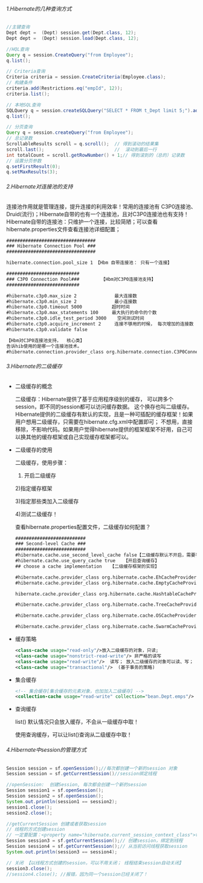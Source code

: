 ###### 1.Hibernate的几种查询方式

```Java
//主键查询
Dept dept =  (Dept) session.get(Dept.class, 12);
Dept dept =  (Dept) session.load(Dept.class, 12);

//HQL查询
Query q = session.CreateQuery("from Employee");
q.list();

// Criteria查询
Criteria criteria = session.CreateCriteria(Employee.class);
// 构建条件
criteria.add(Restrictions.eq("empId", 12));
criteria.list();

// 本地SQL查询
SQLQuery q = session.createSQLQuery("SELECT * FROM t_Dept limit 5;").addEntity(Dept.class); 
q.list();

// 分页查询
Query q = session.createQuery("from Employee");
// 总记录数
ScrollableResults scroll = q.scroll();  // 得到滚动的结果集
scroll.last();							//  滚动到最后一行
int totalCount = scroll.getRowNumber() + 1;// 得到滚到的（总的）记录数	 
// 设置分页参数
q.setFirstResult(0);
q.setMaxResults(3);

```

###### 2.Hibernate对连接池的支持

连接池作用就是管理连接，提升连接的利用效率！常用的连接池有 C3P0连接池、Druid(流行)；Hibernate自带的也有一个连接池，且对C3P0连接池也有支持！Hibernate自带的连接池：只维护一个连接，比较简陋；可以查看hibernate.properties文件查看连接池详细配置；

```xml
#################################
### Hibernate Connection Pool ###     
#################################

hibernate.connection.pool_size 1 【Hbm 自带连接池： 只有一个连接】

###########################
### C3P0 Connection Pool###		   【Hbm对C3P0连接池支持】
###########################

#hibernate.c3p0.max_size 2				最大连接数
#hibernate.c3p0.min_size 2				最小连接数
#hibernate.c3p0.timeout 5000           超时时间
#hibernate.c3p0.max_statements 100     最大执行的命令的个数
#hibernate.c3p0.idle_test_period 3000    空闲测试时间
#hibernate.c3p0.acquire_increment 2     连接不够用的时候， 每次增加的连接数
#hibernate.c3p0.validate false

【Hbm对C3P0连接池支持，  核心类】
告诉hib使用的是哪一个连接池技术。
#hibernate.connection.provider_class org.hibernate.connection.C3P0ConnectionProvider

```

###### 3.Hibernate的二级缓存

- 二级缓存的概念

  二级缓存：Hibernate提供了基于应用程序级别的缓存， 可以跨多个session，即不同的session都可以访问缓存数据。 这个换存也叫二级缓存。Hibernate提供的二级缓存有默认的实现，且是一种可插配的缓存框架！如果用户想用二级缓存，只需要在hibernate.cfg.xml中配置即可； 不想用，直接移除，不影响代码。如果用户觉得hibernate提供的框架框架不好用，自己可以换其他的缓存框架或自己实现缓存框架都可以。

- 二级缓存的使用

  二级缓存，使用步骤：

  1) 开启二级缓存

  2)指定缓存框架

  3)指定那些类加入二级缓存

  4)测试二级缓存！

  查看hibernate.properties配置文件，二级缓存如何配置？

  ```xml
  ##########################
  ### Second-level Cache ###
  ##########################
  #hibernate.cache.use_second_level_cache false【二级缓存默认不开启，需要手动开启】
  #hibernate.cache.use_query_cache true   【开启查询缓存】
  ## choose a cache implementation   【二级缓存框架的实现】
  
  #hibernate.cache.provider_class org.hibernate.cache.EhCacheProvider
  #hibernate.cache.provider_class org.hibernate.cache.EmptyCacheProvider
  
  hibernate.cache.provider_class org.hibernate.cache.HashtableCacheProvider 默认实现
  
  #hibernate.cache.provider_class org.hibernate.cache.TreeCacheProvider
  
  #hibernate.cache.provider_class org.hibernate.cache.OSCacheProvider
  
  #hibernate.cache.provider_class org.hibernate.cache.SwarmCacheProvider
  ```

- 缓存策略

  ```Xml
  <class-cache usage="read-only"/>放入二级缓存的对象，只读; 
  <class-cache usage="nonstrict-read-write"/> 非严格的读写
  <class-cache usage="read-write"/>  读写； 放入二级缓存的对象可以读、写；
  <class-cache usage="transactional"/>  (基于事务的策略)
  ```

- 集合缓存

  ```xml
  <!-- 集合缓存[集合缓存的元素对象，也加加入二级缓存] -->
  <collection-cache usage="read-write" collection="bean.Dept.emps"/>
  ```

- 查询缓存

  list() 默认情况只会放入缓存，不会从一级缓存中取！

  使用查询缓存，可以让list()查询从二级缓存中取！

###### 4.Hibernate中session的管理方式

```Java
Session session = sf.openSession();//每次都创建一个新的session 对象
Session session = sf.getCurrentSession()//session绑定线程
```

```Java
//openSession:  创建Session, 每次都会创建一个新的session
Session session1 = sf.openSession();
Session session2 = sf.openSession();
System.out.println(session1 == session2);
session1.close();
session2.close();

//getCurrentSession 创建或者获取session
// 线程的方式创建session
// 一定要配置：<property name="hibernate.current_session_context_class">thread</property>
Session session3 = sf.getCurrentSession();// 创建session，绑定到线程
Session session4 = sf.getCurrentSession();// 从当前访问线程获取session
System.out.println(session3 == session4);

// 关闭 【以线程方式创建的session，可以不用关闭； 线程结束session自动关闭】
session3.close();
//session4.close(); //报错，因为同一个session已经关闭了！
```

